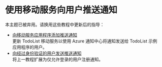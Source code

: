 <properties linkid="develop-net-tutorials-push-notifications-to-users-ios" urlDisplayName="将通知推送到用户 (iOS)" pageTitle="将通知推送到用户 (iOS) |移动开发人员中心" metaKeywords="" description="了解如何使用移动服务向 iOS 应用程序用户推送通知。" metaCanonical="" services="" documentationCenter="Mobile" title="Push notifications to users by using Mobile Services" authors="" solutions="" manager="" editor="" />
<tags ms.service=""
    ms.date=""
    wacn.date=""
    />



# 使用移动服务向用户推送通知


本主题已被弃用。请换用这些教程中更新后的指导：

+ [向移动服务应用程序添加推送通知](/zh-cn/documentation/articles/mobile-services-javascript-backend-ios-get-started-push/)<br/>更新 TodoList 移动服务以使用 Azure 通知中心将通知发送给 TodoList 示例应用程序的用户。
+ [向经过身份验证的用户发送推送通知](/zh-cn/documentation/articles/mobile-services-javascript-backend-ios-push-notifications-app-users/)<br/>将上一教程扩展为仅允许登录的用户注册通知。
